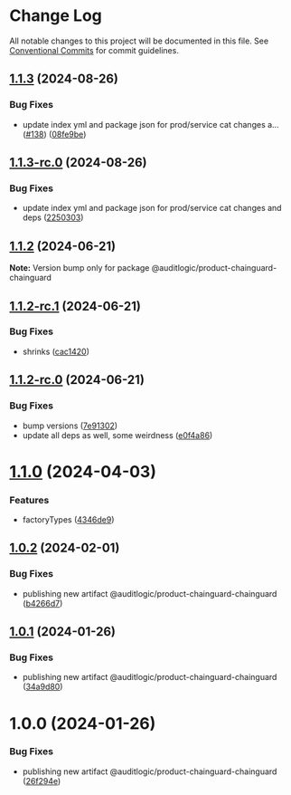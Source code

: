 # Change Log

All notable changes to this project will be documented in this file.
See [Conventional Commits](https://conventionalcommits.org) for commit guidelines.

## [1.1.3](https://github.com/auditlogic/product/compare/@auditlogic/product-chainguard-chainguard@1.1.2...@auditlogic/product-chainguard-chainguard@1.1.3) (2024-08-26)


### Bug Fixes

* update index yml and package json for prod/service cat changes a… ([#138](https://github.com/auditlogic/product/issues/138)) ([08fe9be](https://github.com/auditlogic/product/commit/08fe9beb1c8457462a19bc69caa02e6212d97e1a))





## [1.1.3-rc.0](https://github.com/auditlogic/product/compare/@auditlogic/product-chainguard-chainguard@1.1.2...@auditlogic/product-chainguard-chainguard@1.1.3-rc.0) (2024-08-26)


### Bug Fixes

* update index yml and package json for prod/service cat changes and deps ([2250303](https://github.com/auditlogic/product/commit/225030363a363608240135b7ebed386b28f01e4b))





## [1.1.2](https://github.com/auditlogic/product/compare/@auditlogic/product-chainguard-chainguard@1.1.2-rc.1...@auditlogic/product-chainguard-chainguard@1.1.2) (2024-06-21)

**Note:** Version bump only for package @auditlogic/product-chainguard-chainguard





## [1.1.2-rc.1](https://github.com/auditlogic/product/compare/@auditlogic/product-chainguard-chainguard@1.1.2-rc.0...@auditlogic/product-chainguard-chainguard@1.1.2-rc.1) (2024-06-21)


### Bug Fixes

* shrinks ([cac1420](https://github.com/auditlogic/product/commit/cac14200fefcd8183ab69fe89a47bd3f70f563e9))





## [1.1.2-rc.0](https://github.com/auditlogic/product/compare/@auditlogic/product-chainguard-chainguard@1.1.0...@auditlogic/product-chainguard-chainguard@1.1.2-rc.0) (2024-06-21)


### Bug Fixes

* bump versions ([7e91302](https://github.com/auditlogic/product/commit/7e913023b8b312150ed7762c32fbbe616be71de5))
* update all deps as well, some weirdness ([e0f4a86](https://github.com/auditlogic/product/commit/e0f4a864714e2d3de6bbf3da014d5312fe53be2f))





# [1.1.0](https://github.com/auditlogic/product/compare/@auditlogic/product-chainguard-chainguard@1.0.2...@auditlogic/product-chainguard-chainguard@1.1.0) (2024-04-03)


### Features

* factoryTypes ([4346de9](https://github.com/auditlogic/product/commit/4346de92693aee892fccf725338ffc7b80ab182b))





## [1.0.2](https://github.com/auditlogic/product/compare/@auditlogic/product-chainguard-chainguard@1.0.1...@auditlogic/product-chainguard-chainguard@1.0.2) (2024-02-01)


### Bug Fixes

* publishing new artifact @auditlogic/product-chainguard-chainguard ([b4266d7](https://github.com/auditlogic/product/commit/b4266d755ddd47357879de78ceb6a44afcbe5730))





## [1.0.1](https://github.com/auditlogic/product/compare/@auditlogic/product-chainguard-chainguard@1.0.0...@auditlogic/product-chainguard-chainguard@1.0.1) (2024-01-26)


### Bug Fixes

* publishing new artifact @auditlogic/product-chainguard-chainguard ([34a9d80](https://github.com/auditlogic/product/commit/34a9d80609f6665bbe9a49967a523c9c1cc6d042))





# 1.0.0 (2024-01-26)


### Bug Fixes

* publishing new artifact @auditlogic/product-chainguard-chainguard ([26f294e](https://github.com/auditlogic/product/commit/26f294ee7d6cbfdf1ef69628bc5be5dda7c939ca))
